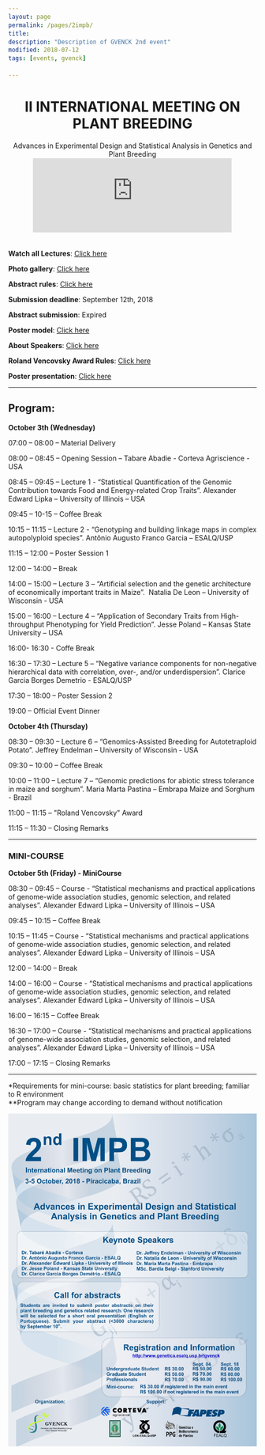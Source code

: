 ```yaml
---
layout: page
permalink: /pages/2impb/
title: 
description: "Description of GVENCK 2nd event"
modified: 2018-07-12
tags: [events, gvenck]

---
```


<center><h1>II INTERNATIONAL MEETING ON PLANT BREEDING</h1>
Advances in Experimental Design and Statistical Analysis in Genetics and Plant Breeding
<br>

<iframe width="80%" src="https://www.youtube.com/embed/i5kKPzIIvtE?controls=0" frameborder="0" allow="accelerometer; autoplay; encrypted-media; gyroscope; picture-in-picture" allowfullscreen></iframe></center>
<br>

**Watch all Lectures**: [Click here](https://www.youtube.com/playlist?list=PLQgoXUJx1_7lty9r18f9ESlCeYXJR2tHy)

**Photo gallery**: [Click here](about:blank)

<!-- **Registration**: [Click here](http://fealq.org.br/en/informacoes-do-evento/?id=664)   -->
  
**Abstract rules**: [Click here](../abstract-rules/)  
  
**Submission deadline**: September 12th, 2018  
  
**Abstract submission**: Expired  
  
**Poster model**: [Click here](../files/model-poster.pptx)  
  
**About Speakers**: [Click here](../speakers2impb/)  

**Roland Vencovsky Award Rules**: [Click here](../award-rules/)  
  
**Poster presentation**: [Click here](../2impbposters/)  
  
<center><hr></center>

## Program:

**October 3th (Wednesday)**

07:00 – 08:00 – Material Delivery

08:00 – 08:45 – Opening Session – Tabare Abadie - Corteva Agriscience - USA

08:45 – 09:45 – Lecture 1 - “Statistical Quantification of the Genomic Contribution towards Food and Energy-related Crop Traits”. Alexander Edward Lipka – University of Illinois – USA

09:45 – 10-15 – Coffee Break

10:15 – 11:15 – Lecture 2 - “Genotyping and building linkage maps in complex autopolyploid species”. Antônio Augusto Franco Garcia – ESALQ/USP 

11:15 – 12:00 – Poster Session 1

12:00 – 14:00 – Break

14:00 – 15:00 – Lecture 3 – “Artificial selection and the genetic architecture of economically important traits in Maize”.  Natalia De Leon – University of Wisconsin - USA

15:00 – 16:00 – Lecture 4 – “Application of Secondary Traits from High-throughput Phenotyping for Yield Prediction”. Jesse Poland – Kansas State University – USA

16:00- 16:30 - Coffe Break

16:30 – 17:30 – Lecture 5 – “Negative variance components for non-negative hierarchical data with correlation, over-, and/or underdispersion”. Clarice Garcia Borges Demetrio - ESALQ/USP

17:30 – 18:00 – Poster Session 2

19:00 – Official Event Dinner

**October 4th (Thursday)**

08:30 – 09:30 – Lecture 6 – “Genomics-Assisted Breeding for Autotetraploid Potato”. Jeffrey Endelman – University of Wisconsin - USA

09:30 – 10:00 – Coffee Break

10:00 – 11:00 – Lecture 7 – “Genomic predictions for abiotic stress tolerance in maize and sorghum”. Maria Marta Pastina – Embrapa Maize and Sorghum - Brazil

11:00 – 11:15 – "Roland Vencovsky" Award

11:15 – 11:30 – Closing Remarks

<center><hr></center>

### MINI-COURSE

**October 5th (Friday) - MiniCourse**

08:30 – 09:45 – Course - “Statistical mechanisms and practical applications of genome-wide association studies, genomic selection, and related analyses”. Alexander Edward Lipka – University of Illinois – USA

09:45 – 10:15 – Coffee Break

10:15 – 11:45 – Course - “Statistical mechanisms and practical applications of genome-wide association studies, genomic selection, and related analyses”. Alexander Edward Lipka – University of Illinois – USA

12:00 – 14:00 – Break

14:00 – 16:00 – Course - “Statistical mechanisms and practical applications of genome-wide association studies, genomic selection, and related analyses”. Alexander Edward Lipka – University of Illinois – USA

16:00 – 16:15 – Coffee Break

16:30 – 17:00 – Course - “Statistical mechanisms and practical applications of genome-wide association studies, genomic selection, and related analyses”. Alexander Edward Lipka – University of Illinois – USA

17:00 – 17:15 – Closing Remarks

<center><hr></center>

*Requirements for mini-course: basic statistics for plant breeding; familiar to R environment  
**Program may change according to demand without notification  

![banner](../images/poster_2impb2.png)
